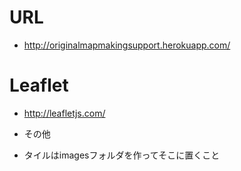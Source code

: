# URL
- http://originalmapmakingsupport.herokuapp.com/

# Leaflet
- http://leafletjs.com/

* その他
- タイルはimagesフォルダを作ってそこに置くこと
